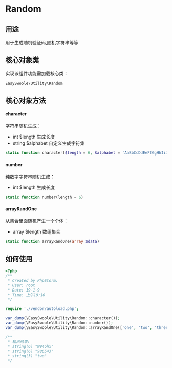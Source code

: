 
# Random



## 用途

用于生成随机验证码,随机字符串等等



## 核心对象类

实现该组件功能需加载核心类：

```php
EasySwoole\Utility\Random
```



## 核心对象方法



#### character

字符串随机生成：

- int $length 生成长度
- string $alphabet 自定义生成字符集

```php
static function character($length = 6, $alphabet = 'AaBbCcDdEeFfGgHhIiJjKkLlMmNnOoPpQqRrSsTtUuVvWwXxYyZz0123456789')
```



#### number

纯数字字符串随机生成：

- int $length 生成长度

```php
static function number(length = 6)
```



#### arrayRandOne

从集合里面随机产生一个个体：

- array $length 数组集合

```php
static function arrayRandOne(array $data)
```



## 如何使用

```php
<?php
/**
 * Created by PhpStorm.
 * User: root
 * Date: 19-1-9
 * Time: 上午10:10
 */

require './vendor/autoload.php';

var_dump(\EasySwoole\Utility\Random::character());
var_dump(\EasySwoole\Utility\Random::number());
var_dump(\EasySwoole\Utility\Random::arrayRandOne(['one', 'two', 'three']));

/**
 * 输出结果:
 * string(6) "W94ohx"
 * string(6) "986543"
 * string(3) "two"
 */
```

